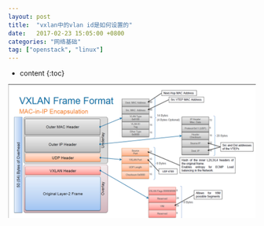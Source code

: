 ```yaml
---
layout: post
title:  "vxlan中的vlan id是如何设置的"
date:   2017-02-23 15:05:00 +0800
categories: "网络基础"
tag: ["openstack", "linux"]
---
```


* content
{:toc}



![](/styles/images/vxlan_with_vlan.png)
